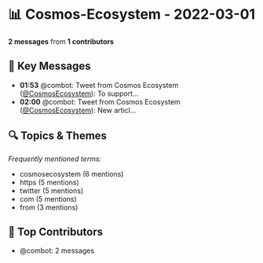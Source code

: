 # 📊 Cosmos-Ecosystem - 2022-03-01
**2 messages** from **1 contributors**

## 💬 Key Messages
- **01:53** @combot: Tweet from Cosmos Ecosystem ([@CosmosEcosystem](https://twitter.com/CosmosEcosystem)):
To support...
- **02:00** @combot: Tweet from Cosmos Ecosystem ([@CosmosEcosystem](https://twitter.com/CosmosEcosystem)):
New articl...

## 🔍 Topics & Themes
*Frequently mentioned terms:*
- cosmosecosystem (6 mentions)
- https (5 mentions)
- twitter (5 mentions)
- com (5 mentions)
- from (3 mentions)

## 👥 Top Contributors
- @combot: 2 messages